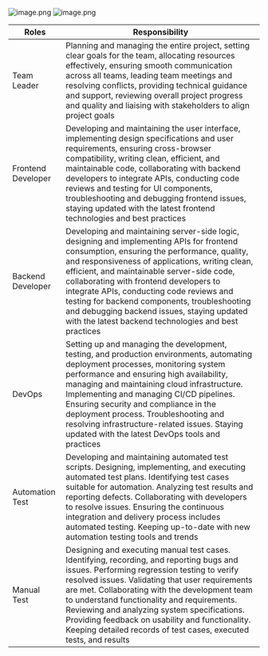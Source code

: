 ![image.png](/.attachments/image-a7eb5093-428a-4280-9b02-eaf760c7ea18.png)
![image.png](/.attachments/image-1a9e54d6-f8b7-46cf-982d-4636827224c7.png)

| Roles | Responsibility |
|--|--|
|Team Leader  | Planning and managing the entire project, setting clear goals for the team, allocating resources effectively, ensuring smooth communication across all teams, leading team meetings and resolving conflicts, providing technical guidance and support, reviewing overall project progress and quality and liaising with stakeholders to align project goals |
|Frontend Developer  | Developing and maintaining the user interface, implementing design specifications and user requirements, ensuring cross-browser compatibility, writing clean, efficient, and maintainable code, collaborating with backend developers to integrate APIs, conducting code reviews and testing for UI components, troubleshooting and debugging frontend issues, staying updated with the latest frontend technologies and best practices |
| Backend Developer | Developing and maintaining server-side logic, designing and implementing APIs for frontend consumption, ensuring the performance, quality, and responsiveness of applications, writing clean, efficient, and maintainable server-side code, collaborating with frontend developers to integrate APIs, conducting code reviews and testing for backend components, troubleshooting and debugging backend issues, staying updated with the latest backend technologies and best practices  |
| DevOps | Setting up and managing the development, testing, and production environments, automating deployment processes, monitoring system performance and ensuring high availability, managing and maintaining cloud infrastructure. Implementing and managing CI/CD pipelines. Ensuring security and compliance in the deployment process. Troubleshooting and resolving infrastructure-related issues. Staying updated with the latest DevOps tools and practices |
| Automation Test | Developing and maintaining automated test scripts. Designing, implementing, and executing automated test plans. Identifying test cases suitable for automation. Analyzing test results and reporting defects. Collaborating with developers to resolve issues. Ensuring the continuous integration and delivery process includes automated testing. Keeping up-to-date with new automation testing tools and trends|
|Manual Test  |  Designing and executing manual test cases. Identifying, recording, and reporting bugs and issues. Performing regression testing to verify resolved issues. Validating that user requirements are met. Collaborating with the development team to understand functionality and requirements. Reviewing and analyzing system specifications. Providing feedback on usability and functionality. Keeping detailed records of test cases, executed tests, and results|
